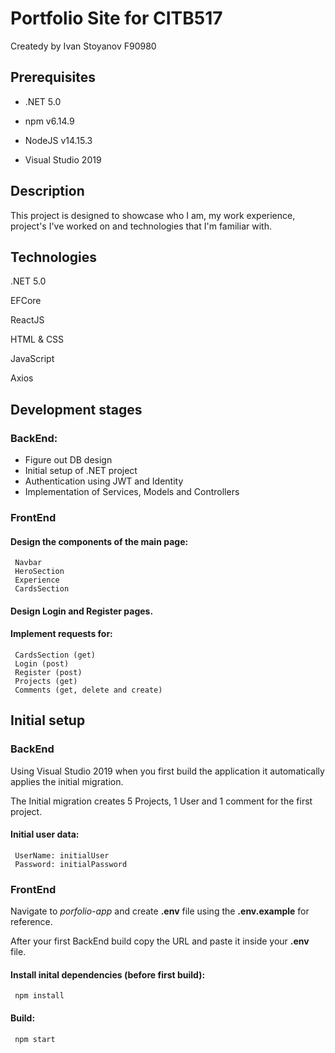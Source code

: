 # Portfolio Site for CITB517

Createdy by Ivan Stoyanov F90980

## Prerequisites

- .NET 5.0

- npm v6.14.9

- NodeJS v14.15.3

- Visual Studio 2019


## Description
This project is designed to showcase who I am, my work experience, project's I've worked on and technologies that I'm familiar with.

## Technologies
.NET 5.0

EFCore

ReactJS

HTML & CSS

JavaScript

Axios

## Development stages
### BackEnd:
- Figure out DB design
- Initial setup of .NET project
- Authentication using JWT and Identity
- Implementation of Services, Models and Controllers

### FrontEnd
#### Design the components of the main page:
     Navbar
     HeroSection
     Experience
     CardsSection
     
#### Design Login and Register pages.

#### Implement requests for:
     CardsSection (get)
     Login (post)
     Register (post)
     Projects (get)
     Comments (get, delete and create)

## Initial setup
### BackEnd
Using Visual Studio 2019 when you first build the application it automatically applies the initial migration.

The Initial migration creates 5 Projects, 1 User and 1 comment for the first project.

#### Initial user data: 
     UserName: initialUser
     Password: initialPassword
     
### FrontEnd
Navigate to *porfolio-app* and create **.env** file using the **.env.example** for reference.

After your first BackEnd build copy the URL and paste it inside your **.env** file.

#### Install inital dependencies (before first build):
     npm install

#### Build:
     npm start

